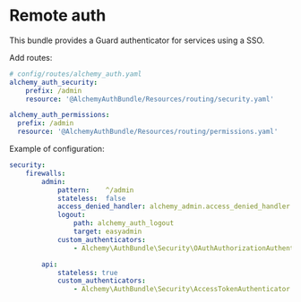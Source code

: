 # Remote auth

This bundle provides a Guard authenticator for services using a SSO.

Add routes:
```yaml
# config/routes/alchemy_auth.yaml
alchemy_auth_security:
    prefix: /admin
    resource: '@AlchemyAuthBundle/Resources/routing/security.yaml'

alchemy_auth_permissions:
  prefix: /admin
  resource: '@AlchemyAuthBundle/Resources/routing/permissions.yaml'
```

Example of configuration:
```yaml
security:
    firewalls:
        admin:
            pattern:    ^/admin
            stateless:  false
            access_denied_handler: alchemy_admin.access_denied_handler
            logout:
                path: alchemy_auth_logout
                target: easyadmin
            custom_authenticators:
                - Alchemy\AuthBundle\Security\OAuthAuthorizationAuthenticator

        api:
            stateless: true
            custom_authenticators:
                - Alchemy\AuthBundle\Security\AccessTokenAuthenticator
```
